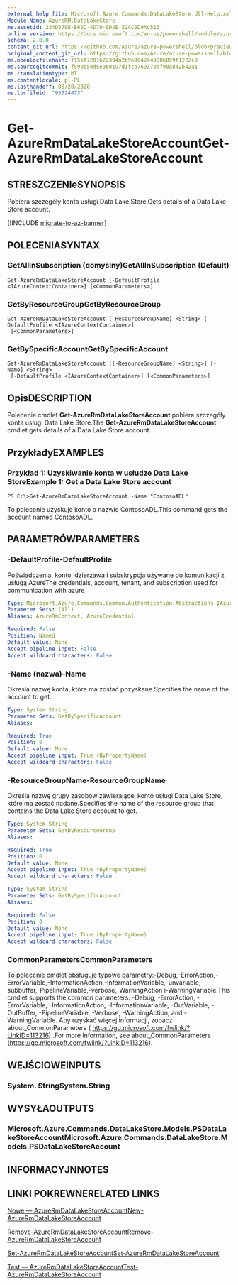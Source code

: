 ```yaml
---
external help file: Microsoft.Azure.Commands.DataLakeStore.dll-Help.xml
Module Name: AzureRM.DataLakeStore
ms.assetid: 234D579E-B62D-4D70-8D2E-22AC0D9AC513
online version: https://docs.microsoft.com/en-us/powershell/module/azurerm.datalakestore/get-azurermdatalakestoreaccount
schema: 2.0.0
content_git_url: https://github.com/Azure/azure-powershell/blob/preview/src/ResourceManager/DataLakeStore/Commands.DataLakeStore/help/Get-AzureRmDataLakeStoreAccount.md
original_content_git_url: https://github.com/Azure/azure-powershell/blob/preview/src/ResourceManager/DataLakeStore/Commands.DataLakeStore/help/Get-AzureRmDataLakeStoreAccount.md
ms.openlocfilehash: f15ef7201622394a2b96964244980b059f1222c9
ms.sourcegitcommit: f599b50d5e980197d1fca769378df90a842b42a1
ms.translationtype: MT
ms.contentlocale: pl-PL
ms.lasthandoff: 08/20/2020
ms.locfileid: "93524473"
---
```

# <span data-ttu-id="9f5f7-101">Get-AzureRmDataLakeStoreAccount</span><span class="sxs-lookup"><span data-stu-id="9f5f7-101">Get-AzureRmDataLakeStoreAccount</span></span>

## <span data-ttu-id="9f5f7-102">STRESZCZENIe</span><span class="sxs-lookup"><span data-stu-id="9f5f7-102">SYNOPSIS</span></span>
<span data-ttu-id="9f5f7-103">Pobiera szczegóły konta usługi Data Lake Store.</span><span class="sxs-lookup"><span data-stu-id="9f5f7-103">Gets details of a Data Lake Store account.</span></span>

[!INCLUDE [migrate-to-az-banner](../../includes/migrate-to-az-banner.md)]

## <span data-ttu-id="9f5f7-104">POLECENIA</span><span class="sxs-lookup"><span data-stu-id="9f5f7-104">SYNTAX</span></span>

### <span data-ttu-id="9f5f7-105">GetAllInSubscription (domyślny)</span><span class="sxs-lookup"><span data-stu-id="9f5f7-105">GetAllInSubscription (Default)</span></span>
```
Get-AzureRmDataLakeStoreAccount [-DefaultProfile <IAzureContextContainer>] [<CommonParameters>]
```

### <span data-ttu-id="9f5f7-106">GetByResourceGroup</span><span class="sxs-lookup"><span data-stu-id="9f5f7-106">GetByResourceGroup</span></span>
```
Get-AzureRmDataLakeStoreAccount [-ResourceGroupName] <String> [-DefaultProfile <IAzureContextContainer>]
 [<CommonParameters>]
```

### <span data-ttu-id="9f5f7-107">GetBySpecificAccount</span><span class="sxs-lookup"><span data-stu-id="9f5f7-107">GetBySpecificAccount</span></span>
```
Get-AzureRmDataLakeStoreAccount [[-ResourceGroupName] <String>] [-Name] <String>
 [-DefaultProfile <IAzureContextContainer>] [<CommonParameters>]
```

## <span data-ttu-id="9f5f7-108">Opis</span><span class="sxs-lookup"><span data-stu-id="9f5f7-108">DESCRIPTION</span></span>
<span data-ttu-id="9f5f7-109">Polecenie cmdlet **Get-AzureRmDataLakeStoreAccount** pobiera szczegóły konta usługi Data Lake Store.</span><span class="sxs-lookup"><span data-stu-id="9f5f7-109">The **Get-AzureRmDataLakeStoreAccount** cmdlet gets details of a Data Lake Store account.</span></span>

## <span data-ttu-id="9f5f7-110">Przykłady</span><span class="sxs-lookup"><span data-stu-id="9f5f7-110">EXAMPLES</span></span>

### <span data-ttu-id="9f5f7-111">Przykład 1: Uzyskiwanie konta w usłudze Data Lake Store</span><span class="sxs-lookup"><span data-stu-id="9f5f7-111">Example 1: Get a Data Lake Store account</span></span>
```
PS C:\>Get-AzureRmDataLakeStoreAccount -Name "ContosoADL"
```

<span data-ttu-id="9f5f7-112">To polecenie uzyskuje konto o nazwie ContosoADL.</span><span class="sxs-lookup"><span data-stu-id="9f5f7-112">This command gets the account named ContosoADL.</span></span>

## <span data-ttu-id="9f5f7-113">PARAMETRÓW</span><span class="sxs-lookup"><span data-stu-id="9f5f7-113">PARAMETERS</span></span>

### <span data-ttu-id="9f5f7-114">-DefaultProfile</span><span class="sxs-lookup"><span data-stu-id="9f5f7-114">-DefaultProfile</span></span>
<span data-ttu-id="9f5f7-115">Poświadczenia, konto, dzierżawa i subskrypcja używane do komunikacji z usługą Azure</span><span class="sxs-lookup"><span data-stu-id="9f5f7-115">The credentials, account, tenant, and subscription used for communication with azure</span></span>

```yaml
Type: Microsoft.Azure.Commands.Common.Authentication.Abstractions.IAzureContextContainer
Parameter Sets: (All)
Aliases: AzureRmContext, AzureCredential

Required: False
Position: Named
Default value: None
Accept pipeline input: False
Accept wildcard characters: False
```

### <span data-ttu-id="9f5f7-116">-Name (nazwa)</span><span class="sxs-lookup"><span data-stu-id="9f5f7-116">-Name</span></span>
<span data-ttu-id="9f5f7-117">Określa nazwę konta, które ma zostać pozyskane.</span><span class="sxs-lookup"><span data-stu-id="9f5f7-117">Specifies the name of the account to get.</span></span>

```yaml
Type: System.String
Parameter Sets: GetBySpecificAccount
Aliases:

Required: True
Position: 0
Default value: None
Accept pipeline input: True (ByPropertyName)
Accept wildcard characters: False
```

### <span data-ttu-id="9f5f7-118">-ResourceGroupName</span><span class="sxs-lookup"><span data-stu-id="9f5f7-118">-ResourceGroupName</span></span>
<span data-ttu-id="9f5f7-119">Określa nazwę grupy zasobów zawierającej konto usługi Data Lake Store, które ma zostać nadane.</span><span class="sxs-lookup"><span data-stu-id="9f5f7-119">Specifies the name of the resource group that contains the Data Lake Store account to get.</span></span>

```yaml
Type: System.String
Parameter Sets: GetByResourceGroup
Aliases:

Required: True
Position: 0
Default value: None
Accept pipeline input: True (ByPropertyName)
Accept wildcard characters: False
```

```yaml
Type: System.String
Parameter Sets: GetBySpecificAccount
Aliases:

Required: False
Position: 0
Default value: None
Accept pipeline input: True (ByPropertyName)
Accept wildcard characters: False
```

### <span data-ttu-id="9f5f7-120">CommonParameters</span><span class="sxs-lookup"><span data-stu-id="9f5f7-120">CommonParameters</span></span>
<span data-ttu-id="9f5f7-121">To polecenie cmdlet obsługuje typowe parametry:-Debug,-ErrorAction,-ErrorVariable,-InformationAction,-InformationVariable,-unvariable,-subbuffer,-PipelineVariable,-verbose,-WarningAction i-WarningVariable.</span><span class="sxs-lookup"><span data-stu-id="9f5f7-121">This cmdlet supports the common parameters: -Debug, -ErrorAction, -ErrorVariable, -InformationAction, -InformationVariable, -OutVariable, -OutBuffer, -PipelineVariable, -Verbose, -WarningAction, and -WarningVariable.</span></span> <span data-ttu-id="9f5f7-122">Aby uzyskać więcej informacji, zobacz about_CommonParameters ( https://go.microsoft.com/fwlink/?LinkID=113216) .</span><span class="sxs-lookup"><span data-stu-id="9f5f7-122">For more information, see about_CommonParameters (https://go.microsoft.com/fwlink/?LinkID=113216).</span></span>

## <span data-ttu-id="9f5f7-123">WEJŚCIOWE</span><span class="sxs-lookup"><span data-stu-id="9f5f7-123">INPUTS</span></span>

### <span data-ttu-id="9f5f7-124">System. String</span><span class="sxs-lookup"><span data-stu-id="9f5f7-124">System.String</span></span>

## <span data-ttu-id="9f5f7-125">WYSYŁA</span><span class="sxs-lookup"><span data-stu-id="9f5f7-125">OUTPUTS</span></span>

### <span data-ttu-id="9f5f7-126">Microsoft.Azure.Commands.DataLakeStore.Models.PSDataLakeStoreAccount</span><span class="sxs-lookup"><span data-stu-id="9f5f7-126">Microsoft.Azure.Commands.DataLakeStore.Models.PSDataLakeStoreAccount</span></span>

## <span data-ttu-id="9f5f7-127">INFORMACYJN</span><span class="sxs-lookup"><span data-stu-id="9f5f7-127">NOTES</span></span>

## <span data-ttu-id="9f5f7-128">LINKI POKREWNE</span><span class="sxs-lookup"><span data-stu-id="9f5f7-128">RELATED LINKS</span></span>

[<span data-ttu-id="9f5f7-129">Nowe — AzureRmDataLakeStoreAccount</span><span class="sxs-lookup"><span data-stu-id="9f5f7-129">New-AzureRmDataLakeStoreAccount</span></span>](./New-AzureRmDataLakeStoreAccount.md)

[<span data-ttu-id="9f5f7-130">Remove-AzureRmDataLakeStoreAccount</span><span class="sxs-lookup"><span data-stu-id="9f5f7-130">Remove-AzureRmDataLakeStoreAccount</span></span>](./Remove-AzureRmDataLakeStoreAccount.md)

[<span data-ttu-id="9f5f7-131">Set-AzureRmDataLakeStoreAccount</span><span class="sxs-lookup"><span data-stu-id="9f5f7-131">Set-AzureRmDataLakeStoreAccount</span></span>](./Set-AzureRmDataLakeStoreAccount.md)

[<span data-ttu-id="9f5f7-132">Test — AzureRmDataLakeStoreAccount</span><span class="sxs-lookup"><span data-stu-id="9f5f7-132">Test-AzureRmDataLakeStoreAccount</span></span>](./Test-AzureRmDataLakeStoreAccount.md)


